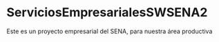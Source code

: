 # ServiciosEmpresarialesSWSENA2
Este es un proyecto empresarial del SENA, para nuestra área productiva 

